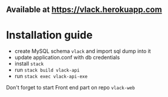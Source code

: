 ## Available at https://vlack.herokuapp.com

# Installation guide
- create MySQL schema `vlack` and import sql dump into it
- update application.conf with db credentials
- install `stack`
- run `stack build vlack-api`
- run `stack exec vlack-api-exe`

Don't forget to start Front end part on repo `vlack-web`
